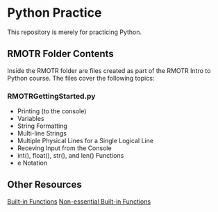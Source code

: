 # Python Practice

This repository is merely for practicing Python.

## RMOTR Folder Contents

Inside the RMOTR folder are files created as part of the RMOTR Intro to Python course. The files cover the following topics:

### RMOTRGettingStarted.py

- Printing (to the console)
- Variables
- String Formatting
- Multi-line Strings
- Multiple Physical Lines for a Single Logical Line
- Receving Input from the Console
- int(), float(), str(), and len() Functions
- e Notation

## Other Resources

[Built-in Functions](https://docs.python.org/2/library/functions.html)
[Non-essential Built-in Functions](https://docs.python.org/2/library/functions.html#non-essential-built-in-functions)